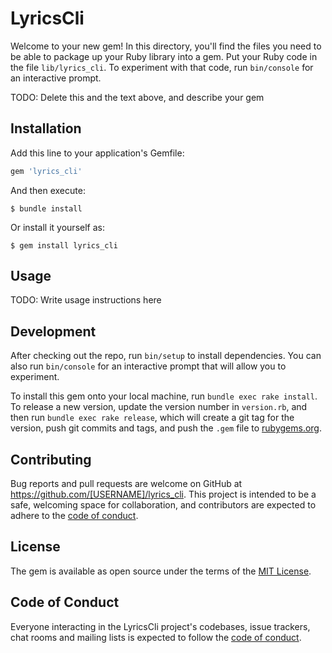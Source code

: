 # LyricsCli

Welcome to your new gem! In this directory, you'll find the files you need to be able to package up your Ruby library into a gem. Put your Ruby code in the file `lib/lyrics_cli`. To experiment with that code, run `bin/console` for an interactive prompt.

TODO: Delete this and the text above, and describe your gem

## Installation

Add this line to your application's Gemfile:

```ruby
gem 'lyrics_cli'
```

And then execute:

    $ bundle install

Or install it yourself as:

    $ gem install lyrics_cli

## Usage

TODO: Write usage instructions here

## Development

After checking out the repo, run `bin/setup` to install dependencies. You can also run `bin/console` for an interactive prompt that will allow you to experiment.

To install this gem onto your local machine, run `bundle exec rake install`. To release a new version, update the version number in `version.rb`, and then run `bundle exec rake release`, which will create a git tag for the version, push git commits and tags, and push the `.gem` file to [rubygems.org](https://rubygems.org).

## Contributing

Bug reports and pull requests are welcome on GitHub at https://github.com/[USERNAME]/lyrics_cli. This project is intended to be a safe, welcoming space for collaboration, and contributors are expected to adhere to the [code of conduct](https://github.com/[USERNAME]/lyrics_cli/blob/master/CODE_OF_CONDUCT.md).


## License

The gem is available as open source under the terms of the [MIT License](https://opensource.org/licenses/MIT).

## Code of Conduct

Everyone interacting in the LyricsCli project's codebases, issue trackers, chat rooms and mailing lists is expected to follow the [code of conduct](https://github.com/[USERNAME]/lyrics_cli/blob/master/CODE_OF_CONDUCT.md).

